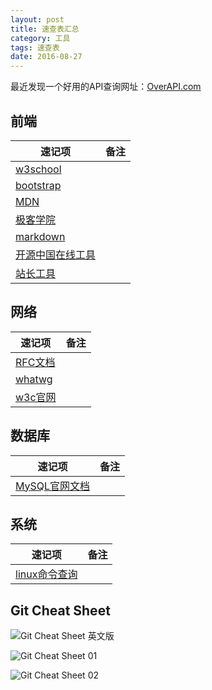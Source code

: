 ```yaml
---
layout: post
title: 速查表汇总
category: 工具
tags: 速查表
date: 2016-08-27
---
```


最近发现一个好用的API查询网址：[OverAPI.com][13]

## 前端

速记项|备注
---|---
[w3school][1]|
[bootstrap][2]|
[MDN][3]|
[极客学院][4]|
[markdown][5]|
[开源中国在线工具][6]|
[站长工具][7]|

## 网络

速记项|备注
---|---
[RFC文档][8]|
[whatwg][9]|
[w3c官网][10]|

## 数据库

速记项|备注
---|---
[MySQL官网文档][11]|



## 系统

速记项|备注
---|---
[linux命令查询][12]|



## Git Cheat Sheet

![Git Cheat Sheet 英文版](http://zeroturnaround.com/wp-content/uploads/2016/05/Git-Cheat-Sheet-by-RebelLabs.png)

![Git Cheat Sheet 01](https://www.git-tower.com/blog/content/posts/git-cheat-sheet-cn/git-cheat-sheet-large01-cn.png)

![Git Cheat Sheet 02](https://www.git-tower.com/blog/content/posts/git-cheat-sheet-cn/git-cheat-sheet-large02-cn.png)



[1]: http://www.w3school.com.cn/
[2]: http://www.bootcss.com/
[3]: https://developer.mozilla.org/zh-CN/docs/Web/JavaScript/A_re-introduction_to_JavaScript
[4]: http://wiki.jikexueyuan.com/
[5]: http://wowubuntu.com/markdown/basic.html
[6]: http://tool.oschina.net/
[7]: http://tool.chinaz.com/
[8]: http://www.cnpaf.net/class/rfcall/
[9]: https://whatwg/
[10]: https://www.w3.org/
[11]: http://dev.mysql.com/doc/
[12]: http://man.linuxde.net/
[13]: http://overapi.com/
